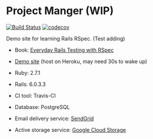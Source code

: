 # Project Manger (WIP)

[![Build Status](https://travis-ci.com/jasonj27/everydayrails-rspec.svg?branch=master)](https://travis-ci.com/jasonj27/everydayrails-rspec)
[![codecov](https://codecov.io/gh/jasonj27/everydayrails-rspec/branch/master/graph/badge.svg)](https://codecov.io/gh/jasonj27/everydayrails-rspec)

Demo site for learning Rails RSpec. (Test adding)

* Book: [Everyday Rails Testing with RSpec](https://leanpub.com/everydayrailsrspec)

* [Demo site](https://everydayrails-rspec.herokuapp.com/) (host on Heroku, may need 30s to wake up) 

* Ruby: 2.7.1

* Rails: 6.0.3.3

* CI tool: Travis-CI

* Database: PostgreSQL

* Email delivery service: [SendGrid](https://sendgrid.com/)

* Active storage service: [Google Cloud Storage](https://cloud.google.com/storage)

